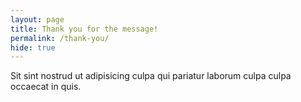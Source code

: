 ```yaml
---
layout: page
title: Thank you for the message!
permalink: /thank-you/
hide: true
---
```


Sit sint nostrud ut adipisicing culpa qui pariatur laborum culpa culpa occaecat
in quis.

